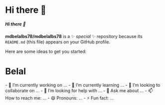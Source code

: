 # Hi there 👋
##### Hi there 👋

**mdbelalbs78/mdbelalbs78** is a ✨ _special_ ✨ repository because its `README.md` (this file) appears on your GitHub profile.

Here are some ideas to get you started:
<h1>Belal</h1>
- 🔭 I’m currently working on ...
- 🌱 I’m currently learning ...
- 👯 I’m looking to collaborate on ...
- 🤔 I’m looking for help with ...
- 💬 Ask me about ...
- 📫 How to reach me: ...
- 😄 Pronouns: ...
- ⚡ Fun fact: ...

